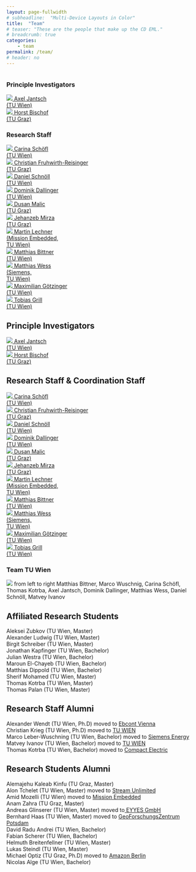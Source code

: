 ```yaml
---
layout: page-fullwidth
# subheadline:  "Multi-Device Layouts in Color"
title:  "Team"
# teaser: "These are the people that make up the CD EML."
# breadcrumb: true
categories:
    - team
permalink: /team/
# header: no
---
```


<div class="show-for-small">
    <div class="row">
        <div class="small-12 columns">
            <h3>Principle Investigators</h3>
        </div><!-- /.small-12.columns -->
    </div>
    <div class="row">
        <div class="small-6 columns">
            <a href="http://jantsch.se/AxelJantsch/HomePage">
                <img src="{{ site.urlimg }}/people/AxelJantsch.jpg">
                Axel Jantsch
                <br>(TU Wien)
            </a>
        </div>
        <div class="small-6 columns">
            <a href="https://www.tugraz.at/institute/icg/research/team-bischof/people/team-about/horst-bischof/">
                <img src="{{ site.urlimg }}/people/HorstBischof.jpg">
                Horst Bischof
                <br>(TU Graz)
            </a>
        </div>
    </div>
    <div class="row">
        <div class="small-12 columns">
            <h3>Research Staff</h3>
        </div><!-- /.small-12.columns -->
    </div>
    <div class="row">
	    <div class="small-6 columns">
            <a href="https://tiss.tuwien.ac.at/person/334964.html?suchtext=Sch%C3%B6fl">
            <img src="{{ site.urlimg }}/people/CarinaSchoefl.jpg">
            Carina Schöfl
            <br>(TU Wien)
            </a>
        </div>
		<div class="small-6 columns">
            <a href="https://online.tugraz.at/tug_online/visitenkarte.show_vcard?pPersonenGruppe=3&pPersonenId=0DB65457790F4407">
            <img src="{{ site.urlimg }}/people/ChristianFruwirthReisinger.jpg">
            Christian Fruhwirth-Reisinger
            <br>(TU Graz) 
            </a>
        </div>
	</div>
    <div class="row">
		<div class="small-6 columns">
            <a href="https://tiss.tuwien.ac.at/person/240218.html?suchtext=Daniel+schn%C3%B6ll">
            <img src="{{ site.urlimg }}/people/DanielSchnoell.jpg">
            Daniel Schnöll
            <br>(TU Wien)
            </a>
        </div>	    
		<div class="small-6 columns">
            <a href="https://tiss.tuwien.ac.at/person/297458.html?suchtext=Dominik+Dallinger">
            <img src="{{ site.urlimg }}/people/DominikDallinger.jpg">
            Dominik Dallinger
            <br>(TU Wien)
            </a>
        </div>
    </div>
    <div class="row">    
		<div class="small-6 columns">
            <a href="https://online.tugraz.at/tug_online/visitenkarte.show_vcard?pPersonenId=4DE870E70FB9C6ED&pPersonenGruppe=3">
            <img src="{{ site.urlimg }}/people/DusanMalic.png">
            Dusan Malic
            <br>(TU Graz)
            </a>
        </div>
		<div class="small-6 columns">
            <a href="https://graz.pure.elsevier.com/de/persons/muhammad-jehanzeb-mirza">
            <img src="{{ site.urlimg }}/people/JehanzebMirza.jpg">
            Jehanzeb Mirza 
            <br>(TU Graz)
            </a>
        </div>
	</div>
    <div class="row"> 
		<div class="small-6 columns">
            <a href="https://tiss.tuwien.ac.at/person/203862.html?suchtext=lechner">
            <img src="{{ site.urlimg }}/people/MartinLechner.jpg">
            Martin Lechner
            <br>(Mission Embedded,<br> TU Wien)
            </a>
        </div>
        <div class="small-6 columns">
            <a href="https://tiss.tuwien.ac.at/person/282097.html?suchtext=bittner">
            <img src="{{ site.urlimg }}/people/MatthiasBittner.png">
            Matthias Bittner
            <br>(TU Wien)
            </a>
        </div>
    </div>
    <div class="row">     
		<div class="small-6 columns">
            <a href=" https://tiss.tuwien.ac.at/person/179979.html?suchtext=wess">
            <img src="{{ site.urlimg }}/people/MatthiasWess.jpg">
            Matthias Wess
            <br>(Siemens,<br> TU Wien)
            </a>
        </div>
		<div class="small-6 columns">
            <a href="https://tiss.tuwien.ac.at/person/62817.html?suchtext=g%C3%B6tzinger">
            <img src="{{ site.urlimg }}/people/GoetzingerMaximilian.jpg">
            Maximilian Götzinger
            <br>(TU Wien)
            </a>
        </div>
    </div>
    <div class="row">
        <div class="small-6 columns">
            <a href="https://tiss.tuwien.ac.at/person/371453.html?suchtext=Tobias+grill">
            <img src="{{ site.urlimg }}/people/TobiasGrill.jpg">
            Tobias Grill
            <br>(TU Wien)
            </a>
        </div>
		<div class="small-6 columns">
        </div>
    </div>
</div>

<div class="show-for-large-up">
    <div class="row">
        <div class="small-12 columns">
            <h2>Principle Investigators</h2>
        </div><!-- /.small-12.columns -->
    </div>
    <div class="row">
        <div class="large-2 columns">
            <a href="http://jantsch.se/AxelJantsch/HomePage">
                <img src="{{ site.urlimg }}/people/AxelJantsch.jpg">
                Axel Jantsch
                <br>(TU Wien)
            </a>
        </div>
        <div class="large-2 columns">
            <a href="https://www.tugraz.at/institute/icg/research/team-bischof/people/team-about/horst-bischof/">
                <img src="{{ site.urlimg }}/people/HorstBischof.jpg">
                Horst Bischof
                <br>(TU Graz)
            </a>
        </div>
        <div class="large-8 columns">
        </div>
    </div>
</div>

<div class="show-for-small">
</div>

<div class="show-for-large-up">
    <div class="row">
        <div class="small-12 columns">
            <h2>Research Staff & Coordination Staff</h2>
        </div><!-- /.small-12.columns -->
    </div>
	<div class="row">
	    <div class="large-2 columns">
            <a href="https://tiss.tuwien.ac.at/person/334964.html?suchtext=Sch%C3%B6fl">
            <img src="{{ site.urlimg }}/people/CarinaSchoefl.jpg">
            Carina Schöfl
            <br>(TU Wien)
            </a>
        </div>
	    <div class="large-2 columns">
            <a href="https://online.tugraz.at/tug_online/visitenkarte.show_vcard?pPersonenGruppe=3&pPersonenId=0DB65457790F4407">
            <img src="{{ site.urlimg }}/people/ChristianFruwirthReisinger.jpg">
            Christian Fruhwirth-Reisinger
            <br>(TU Graz) 
            </a>
        </div>
        <div class="large-2 columns">
            <a href="https://tiss.tuwien.ac.at/person/240218.html?suchtext=Daniel+schn%C3%B6ll">
            <img src="{{ site.urlimg }}/people/DanielSchnoell.jpg">
            Daniel Schnöll
            <br>(TU Wien)
            </a>
        </div>
		<div class="large-2 columns">
            <a href="https://tiss.tuwien.ac.at/person/297458.html?suchtext=Dominik+Dallinger">
            <img src="{{ site.urlimg }}/people/DominikDallinger.jpg">
            Dominik Dallinger
            <br>(TU Wien)
            </a>
        </div>
	    <div class="large-2 columns">
            <a href="https://online.tugraz.at/tug_online/visitenkarte.show_vcard?pPersonenId=4DE870E70FB9C6ED&pPersonenGruppe=3">
            <img src="{{ site.urlimg }}/people/DusanMalic.png">
            Dusan Malic
            <br>(TU Graz)
            </a>
        </div>
		<div class="large-2 columns">
            <a href="https://graz.pure.elsevier.com/de/persons/muhammad-jehanzeb-mirza">
            <img src="{{ site.urlimg }}/people/JehanzebMirza.jpg">
            Jehanzeb Mirza 
            <br>(TU Graz)
            </a>
        </div>
	</div>
    <div class="row">
		<div class="large-2 columns">
            <a href="https://tiss.tuwien.ac.at/person/203862.html?suchtext=lechner">
            <img src="{{ site.urlimg }}/people/MartinLechner.jpg">
            Martin Lechner
            <br>(Mission Embedded,<br> TU Wien)
            </a>
        </div>
		<div class="large-2 columns">
            <a href="https://tiss.tuwien.ac.at/person/282097.html?suchtext=bittner">
            <img src="{{ site.urlimg }}/people/MatthiasBittner.png">
            Matthias Bittner
            <br>(TU Wien)
            </a>
        </div>
		<div class="large-2 columns">
            <a href=" https://tiss.tuwien.ac.at/person/179979.html?suchtext=wess">
            <img src="{{ site.urlimg }}/people/MatthiasWess.jpg">
            Matthias Wess
            <br>(Siemens,<br> TU Wien)
            </a>
        </div>
		<div class="large-2 columns">
            <a href="https://tiss.tuwien.ac.at/person/62817.html?suchtext=g%C3%B6tzinger">
            <img src="{{ site.urlimg }}/people/GoetzingerMaximilian.jpg">
            Maximilian Götzinger 
            <br>(TU Wien)
            </a>
        </div>
        <div class="large-2 columns">
            <a href="https://tiss.tuwien.ac.at/person/371453.html?suchtext=Tobias+grillr">
            <img src="{{ site.urlimg }}/people/TobiasGrill.jpg">
            Tobias Grill 
            <br>(TU Wien)
            </a>
        </div>   
        <div class="large-2 columns">
        </div>		
    </div>
</div>

<h3>Team TU Wien</h3>
<img src="{{ site.urlimg }}/people/Teamfoto_small.jpg">
from left to right Matthias Bittner, Marco Wuschnig, Carina Schöfl, Thomas Kotrba, Axel Jantsch, Dominik Dallinger, Matthias Wess, Daniel Schnöll, Matvey Ivanov


<h2>Affiliated Research Students </h2> 
Aleksei Zubkov (TU Wien, Master)<br>
Alexander Ludwig (TU Wien, Master)<br>
Birgit Schreiber (TU Wien, Master)<br>
Jonathan Kapfinger (TU Wien, Bachelor)<br>
Julian Westra (TU Wien, Bachelor)<br>
Maroun El-Chayeb (TU Wien, Bachelor)<br>
Matthias Dippold (TU Wien, Bachelor) <br>
Sherif Mohamed (TU Wien, Master) <br>
Thomas Kotrba (TU Wien, Master) <br>
Thomas Palan (TU Wien, Master) <br>


<h2>Research Staff Alumni</h2>
Alexander Wendt (TU Wien, Ph.D) moved to <a href="https://www.ebcont.com/">Ebcont Vienna</a> <br> 
Christian Krieg (TU Wien, Ph.D) moved to <a href="https://www.tuwien.at/">TU WIEN</a> <br>
Marco Leber-Wuschning (TU Wien, Bachelor) moved to <a href="https://www.siemens-energy.com/global/en.html">Siemens Energy</a> <br>
Matvey Ivanov (TU Wien, Bachelor) moved to <a href="https://www.tuwien.at/">TU WIEN</a> <br>
Thomas Kotrba (TU Wien, Bachelor) moved to <a href="https://www.compactelectric.at"> Compact Electric</a><br>


<h2>Research Students Alumni</h2>
Alemajehu Kaleab Kinfu (TU Graz, Master)<br>
Alon Tchelet (TU Wien, Master) moved to <a href="https://www.streamunlimited.com/">Stream Unlimited</a> <br> 
Amid Mozelli (TU Wien) moved to <a href="https://mission-embedded.com/"> Mission Embedded</a><br>
Anam Zahra (TU Graz, Master)<br>
Andreas Glinserer (TU Wien, Master) moved to<a href="http://www.eyyes.com/"> EYYES GmbH</a><br>
Bernhard Haas (TU Wien, Master) moved to <a href="https://www.gfz-potsdam.de/startseite/">GeoForschungsZentrum Potsdam</a><br>
David Radu Andrei (TU Wien, Bachelor)<br>
Fabian Scherer (TU Wien, Bachelor)<br>
Helmuth Breitenfellner (TU Wien, Master)<br>
Lukas Steindl (TU Wien, Master)<br>
Michael Optiz (TU Graz, Ph.D) moved to <a href="https://www.amazon.de/">Amazon Berlin</a> <br>
Nicolas Alge (TU Wien, Bachelor)<br>
